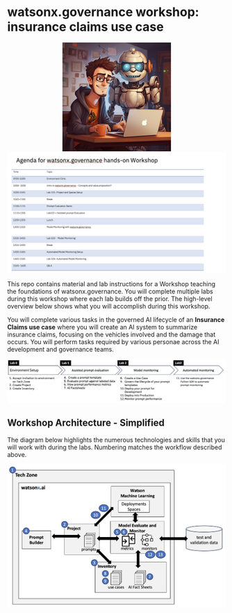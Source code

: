 # watsonx.governance workshop: insurance claims use case

<div align="center">
  <img width="250" alt="image" src="images/AI%20developer.png">
</div>



<div align="center">
  <img width="650" alt="image" src="images/Agenda.png">
</div>


This repo contains material and lab instructions for a Workshop teaching the foundations of watsonx.governance. You will complete multiple labs during this workshop where each lab builds off the prior.  The high-level overview below shows what you will accomplish during this workshop.

You will complete various tasks in the governed AI lifecycle of an **Insurance Claims use case** where you will create an AI system to summarize insurance claims, focusing on the vehicles involved and the damage that occurs. You will perform tasks required by various personae across the AI development and governance teams.


<div align="center">
  <img width="1000" alt="image" src="images/workshop-overview.png">
</div>

## Workshop Architecture - Simplified
The diagram below highlights the numerous technologies and skills that you will work with during the labs.  Numbering matches the workflow described above.

<div align="center">
  <img width="650" alt="image" src="images/workshop-architecture-simplified.png">
</div>

